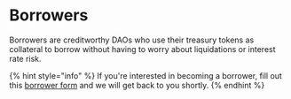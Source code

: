 # Borrowers

Borrowers are creditworthy DAOs who use their treasury tokens as collateral to borrow without having to worry about liquidations or interest rate risk.

{% hint style="info" %}
If you're interested in becoming a borrower, fill out this [borrower form](https://forms.gle/2yRDPL8Pdmv24xJEA) and we will get back to you shortly.
{% endhint %}
